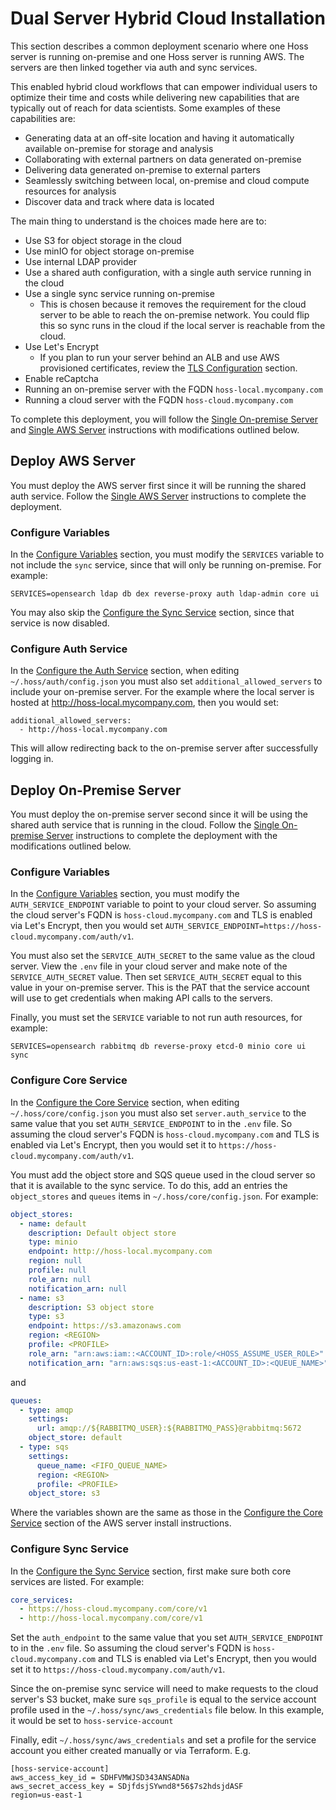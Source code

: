 # Dual Server Hybrid Cloud Installation

This section describes a common deployment scenario where one Hoss server is running on-premise
and one Hoss server is running AWS. The servers are then linked together via auth and sync
services. 

This enabled hybrid cloud workflows that can empower
individual users to optimize their time and costs while delivering new capabilities that
are typically out of reach for data scientists. Some examples of these capabilities are:

* Generating data at an off-site location and having it automatically available on-premise for storage and analysis
* Collaborating with external partners on data generated on-premise
* Delivering data generated on-premise to external parters
* Seamlessly switching between local, on-premise and cloud compute resources for analysis
* Discover data and track where data is located

The main thing to understand is the choices made here are to:

* Use S3 for object storage in the cloud
* Use minIO for object storage on-premise
* Use internal LDAP provider
* Use a shared auth configuration, with a single auth service running in the cloud
* Use a single sync service running on-premise
  * This is chosen because it removes the requirement for the cloud server to be able to reach the on-premise network. You could
    flip this so sync runs in the cloud if the local server is reachable from the cloud.
* Use Let's Encrypt
  * If you plan to run your server behind an ALB and use AWS provisioned certificates, review the [TLS Configuration](../configuration/tls.md) section.
* Enable reCaptcha
* Running an on-premise server with the FQDN `hoss-local.mycompany.com`
* Running a cloud server with the FQDN `hoss-cloud.mycompany.com`

To complete this deployment, you will follow the [Single On-premise Server](install-on-prem.md) and [Single AWS Server](install-aws.md) instructions
with modifications outlined below.

## Deploy AWS Server
You must deploy the AWS server first since it will be running the shared auth service. Follow the [Single AWS Server](install-aws.md) instructions to complete the deployment.

### Configure Variables
In the [Configure Variables](install-aws.md#configure-variables) section, you must modify the `SERVICES` variable to not include the `sync` service, since that will only be running on-premise. For example:

```SERVICES=opensearch ldap db dex reverse-proxy auth ldap-admin core ui```

You may also skip the [Configure the Sync Service](install-aws.md#configure-the-sync-service) section, since that service is now disabled.

### Configure Auth Service
In the [Configure the Auth Service](install-on-prem.md#configure-the-auth-service) section, when editing
`~/.hoss/auth/config.json` you must also set `additional_allowed_servers` to include your on-premise
server. For the example where the local server is hosted at http://hoss-local.mycompany.com, then you would set:

```
additional_allowed_servers:
  - http://hoss-local.mycompany.com
```

This will allow redirecting back to the on-premise server after successfully logging in.

## Deploy On-Premise Server
You must deploy the on-premise server second since it will be using the shared auth service that is
running in the cloud. Follow the [Single On-premise Server](install-on-prem.md) instructions to complete the deployment with the modifications outlined below.

### Configure Variables
In the [Configure Variables](install-on-prem.md#configure-variables) section, you must modify the `AUTH_SERVICE_ENDPOINT` variable to point to your cloud server. So assuming the cloud server's FQDN
is `hoss-cloud.mycompany.com` and TLS is enabled via Let's Encrypt, then you would set `AUTH_SERVICE_ENDPOINT=https://hoss-cloud.mycompany.com/auth/v1`.

You must also set the `SERVICE_AUTH_SECRET` to the same value as the cloud server. View the `.env` file in
your cloud server and make note of the `SERVICE_AUTH_SECRET` value. Then set `SERVICE_AUTH_SECRET` equal
to this value in your on-premise server. This is the PAT that the service account will use to get credentials when making API calls to the servers.

Finally, you must set the `SERVICE` variable to not run auth resources, for example:

```shell
SERVICES=opensearch rabbitmq db reverse-proxy etcd-0 minio core ui sync
```

### Configure Core Service
In the [Configure the Core Service](install-on-prem.md#configure-the-core-service) section, when editing
`~/.hoss/core/config.json` you must also set `server.auth_service` to the same value that you set `AUTH_SERVICE_ENDPOINT` to in the `.env` file. So assuming the cloud server's FQDN
is `hoss-cloud.mycompany.com` and TLS is enabled via Let's Encrypt, then you would set it to `https://hoss-cloud.mycompany.com/auth/v1`.

You must add the object store and SQS queue used in the cloud server so that it is available to the sync service. To do this, add an entries the `object_stores` and `queues` items in `~/.hoss/core/config.json`. For example:

```yaml
object_stores:
  - name: default
    description: Default object store
    type: minio
    endpoint: http://hoss-local.mycompany.com
    region: null
    profile: null
    role_arn: null
    notification_arn: null
  - name: s3
    description: S3 object store
    type: s3
    endpoint: https://s3.amazonaws.com
    region: <REGION>
    profile: <PROFILE>
    role_arn: "arn:aws:iam::<ACCOUNT_ID>:role/<HOSS_ASSUME_USER_ROLE>"
    notification_arn: "arn:aws:sqs:us-east-1:<ACCOUNT_ID>:<QUEUE_NAME>"
```

and

```yaml
queues:
  - type: amqp
    settings:
      url: amqp://${RABBITMQ_USER}:${RABBITMQ_PASS}@rabbitmq:5672
    object_store: default
  - type: sqs
    settings:
      queue_name: <FIFO_QUEUE_NAME>
      region: <REGION>
      profile: <PROFILE>
    object_store: s3
```

Where the variables shown are the same as those in the [Configure the Core Service](install-aws.md#configure-the-core-service) section of the AWS server install instructions.

### Configure Sync Service
In the [Configure the Sync Service](install-on-prem.md#configure-the-sync-service) section, first make sure both core services are listed. For example:

```yaml
core_services:
  - https://hoss-cloud.mycompany.com/core/v1
  - http://hoss-local.mycompany.com/core/v1
```

Set the `auth_endpoint` to the same value that you set `AUTH_SERVICE_ENDPOINT` to in the `.env` file. So assuming the cloud server's FQDN is `hoss-cloud.mycompany.com` and TLS is enabled via Let's Encrypt, then you would set it to `https://hoss-cloud.mycompany.com/auth/v1`.

Since the on-premise sync service will need to make requests to the cloud server's S3 bucket, make sure `sqs_profile` is equal to the service account profile used in the `~/.hoss/sync/aws_credentials` file below. In this example, it would be set to `hoss-service-account`

Finally, edit `~/.hoss/sync/aws_credentials` and set a profile for the service account you either created manually or via Terraform. E.g.

```
[hoss-service-account]
aws_access_key_id = SDHFVMWJSD343ANSADNa
aws_secret_access_key = SDjfdsjSYwnd8*56$7s2hdsjdASF
region=us-east-1
```


